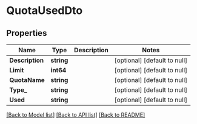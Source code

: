 # QuotaUsedDto

## Properties
Name | Type | Description | Notes
------------ | ------------- | ------------- | -------------
**Description** | **string** |  | [optional] [default to null]
**Limit** | **int64** |  | [optional] [default to null]
**QuotaName** | **string** |  | [optional] [default to null]
**Type_** | **string** |  | [optional] [default to null]
**Used** | **string** |  | [optional] [default to null]

[[Back to Model list]](../README.md#documentation-for-models) [[Back to API list]](../README.md#documentation-for-api-endpoints) [[Back to README]](../README.md)


